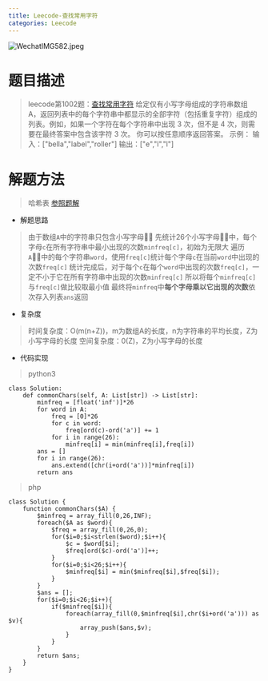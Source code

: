 ```yaml
---
title: Leecode-查找常用字符
categories: Leecode
---
```


![WechatIMG582.jpeg](https://upload-images.jianshu.io/upload_images/15325592-2360f495698eec05.jpeg?imageMogr2/auto-orient/strip%7CimageView2/2/w/1240)
<!-- more -->

#  题目描述

> leecode第1002题：[查找常用字符](https://leetcode-cn.com/problems/find-common-characters/)
给定仅有小写字母组成的字符串数组 A，返回列表中的每个字符串中都显示的全部字符（包括重复字符）组成的列表。例如，如果一个字符在每个字符串中出现 3 次，但不是 4 次，则需要在最终答案中包含该字符 3 次。
你可以按任意顺序返回答案。
示例：
输入：["bella","label","roller"]
输出：["e","l","l"]

#  解题方法

> 哈希表
[参照题解](https://leetcode-cn.com/problems/find-common-characters/solution/cha-zhao-chang-yong-zi-fu-by-leetcode-solution/)

- 解题思路

> 由于数组`A`中的字符串只包含小写字母
先统计26个小写字母中，每个字母`c`在所有字符串中最小出现的次数`minfreq[c]`，初始为无限大
遍历`A`中的每个字符串`word`，使用`freq[c]`统计每个字母`c`在当前`word`中出现的次数`freq[c]`
统计完成后，对于每个`c`在每个`word`中出现的次数`freq[c]`，一定不小于它在所有字符串中出现的次数`minfreq[c]`
所以将每个`minfreq[c]`与`freq[c]`做比较取最小值
最终将`minfreq`中**每个字母乘以它出现的次数**依次存入列表`ans`返回

- 复杂度

> 时间复杂度：O(m(n+Z))，m为数组A的长度，n为字符串的平均长度，Z为小写字母的长度
空间复杂度：0(Z)，Z为小写字母的长度

- 代码实现

> python3

```
class Solution:
    def commonChars(self, A: List[str]) -> List[str]:
        minfreq = [float('inf')]*26
        for word in A:
            freq = [0]*26
            for c in word:
                freq[ord(c)-ord('a')] += 1
            for i in range(26):
                minfreq[i] = min(minfreq[i],freq[i])
        ans = []
        for i in range(26):
            ans.extend([chr(i+ord('a'))]*minfreq[i])
        return ans
```

> php

```
class Solution {
    function commonChars($A) {
        $minfreq = array_fill(0,26,INF);
        foreach($A as $word){
            $freq = array_fill(0,26,0);
            for($i=0;$i<strlen($word);$i++){
                $c = $word[$i];
                $freq[ord($c)-ord('a')]++;
            }
            for($i=0;$i<26;$i++){
                $minfreq[$i] = min($minfreq[$i],$freq[$i]);
            }
        }
        $ans = [];
        for($i=0;$i<26;$i++){
            if($minfreq[$i]){
                foreach(array_fill(0,$minfreq[$i],chr($i+ord('a'))) as $v){
                    array_push($ans,$v);
                }
            }
        }
        return $ans;
    }
}
```
